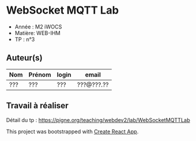 # WebSocket MQTT Lab

- Année : M2 iWOCS
- Matière: WEB-IHM
- TP : n°3

## Auteur(s)

|Nom|Prénom|login|email|
|--|--|--|--|
| ??? | ??? | ??? | ???@???.?? |

## Travail à réaliser

Détail du tp : <https://pigne.org/teaching/webdev2/lab/WebSocketMQTTLab>



This project was bootstrapped with [Create React App](https://github.com/facebook/create-react-app).

